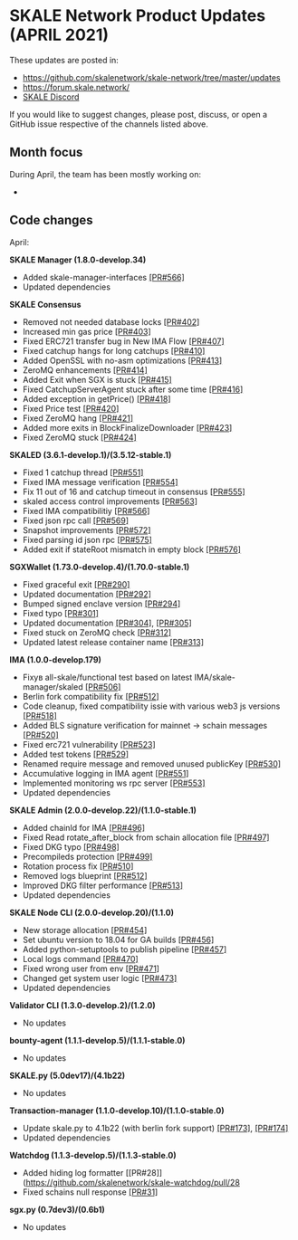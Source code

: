 # SKALE Network Product Updates (APRIL 2021)

These updates are posted in: 

-   <https://github.com/skalenetwork/skale-network/tree/master/updates>
-   <https://forum.skale.network/>
-   [SKALE Discord](https://discord.gg/vvUtWJB)

If you would like to suggest changes, please post, discuss, or open a GitHub issue respective of the channels listed above.

## Month focus

During April, the team has been mostly working on:

-   


## Code changes

April:

**SKALE Manager (1.8.0-develop.34)**

-   Added skale-manager-interfaces [\[PR#566\]](https://github.com/skalenetwork/skale-manager/pull/566)
-   Updated dependencies

**SKALE Consensus**

-   Removed not needed database locks [\[PR#402\]](https://github.com/skalenetwork/skale-consensus/pull/402)
-   Increased min gas price [\[PR#403\]](https://github.com/skalenetwork/skale-consensus/pull/403)
-   Fixed ERC721 transfer bug in New IMA Flow [\[PR#407\]](https://github.com/skalenetwork/skale-consensus/pull/407)
-   Fixed сatchup hangs for long catchups [\[PR#410\]](https://github.com/skalenetwork/skale-consensus/pull/410)
-   Added OpenSSL with no-asm optimizations [\[PR#413\]](https://github.com/skalenetwork/skale-consensus/pull/413)
-   ZeroMQ enhancements [\[PR#414\]](https://github.com/skalenetwork/skale-consensus/pull/414)
-   Added Exit when SGX is stuck [\[PR#415\]](https://github.com/skalenetwork/skale-consensus/pull/415)
-   Fixed CatchupServerAgent stuck after some time [\[PR#416\]](https://github.com/skalenetwork/skale-consensus/pull/416)
-   Added exception in getPrice() [\[PR#418\]](https://github.com/skalenetwork/skale-consensus/pull/418)
-   Fixed Price test [\[PR#420\]](https://github.com/skalenetwork/skale-consensus/pull/420)
-   Fixed ZeroMQ hang [\[PR#421\]](https://github.com/skalenetwork/skale-consensus/pull/421)
-   Added more exits in BlockFinalizeDownloader [\[PR#423\]](https://github.com/skalenetwork/skale-consensus/pull/423)
-   Fixed ZeroMQ stuck [\[PR#424\]](https://github.com/skalenetwork/skale-consensus/pull/424)

**SKALED (3.6.1-develop.1)/(3.5.12-stable.1)**

-   Fixed 1 catchup thread [\[PR#551\]](https://github.com/skalenetwork/skaled/pull/551)
-   Fixed IMA message verification [\[PR#554\]](https://github.com/skalenetwork/skaled/pull/554)
-   Fix 11 out of 16 and catchup timeout in consensus [\[PR#555\]](https://github.com/skalenetwork/skaled/pull/555)
-   skaled access control improvements [\[PR#563\]](https://github.com/skalenetwork/skaled/pull/563)
-   Fixed IMA compatibilitiy [\[PR#566\]](https://github.com/skalenetwork/skaled/pull/566)
-   Fixed json rpc call [\[PR#569\]](https://github.com/skalenetwork/skaled/pull/569)
-   Snapshot improvements   [\[PR#572\]](https://github.com/skalenetwork/skaled/pull/572)
-   Fixed parsing id json rpc [\[PR#575\]](https://github.com/skalenetwork/skaled/pull/575)
-   Added exit if stateRoot mismatch in empty block [\[PR#576\]](https://github.com/skalenetwork/skaled/pull/576)

**SGXWallet (1.73.0-develop.4)/(1.70.0-stable.1)**

-   Fixed graceful exit [\[PR#290\]](https://github.com/skalenetwork/SGXWallet/pull/290)
-   Updated documentation [\[PR#292\]](https://github.com/skalenetwork/SGXWallet/pull/292)
-   Bumped signed enclave version [\[PR#294\]](https://github.com/skalenetwork/SGXWallet/pull/294)
-   Fixed typo [\[PR#301\]](https://github.com/skalenetwork/SGXWallet/pull/301)
-   Updated documentation [\[PR#304\]](https://github.com/skalenetwork/SGXWallet/pull/304), [\[PR#305\]](https://github.com/skalenetwork/SGXWallet/pull/305)
-   Fixed stuck on ZeroMQ check [\[PR#312\]](https://github.com/skalenetwork/SGXWallet/pull/312)
-   Updated latest release container name [\[PR#313\]](https://github.com/skalenetwork/SGXWallet/pull/313)

**IMA (1.0.0-develop.179)**

-   Fixув all-skale/functional test based on latest IMA/skale-manager/skaled [\[PR#506\]](https://github.com/skalenetwork/ima/pull/506)
-   Berlin fork compatibility fix [\[PR#512\]](https://github.com/skalenetwork/ima/pull/512)
-   Code cleanup, fixed compatibility issie with various web3 js versions [\[PR#518\]](https://github.com/skalenetwork/ima/pull/518)
-   Added BLS signature verification for mainnet -> schain messages [\[PR#520\]](https://github.com/skalenetwork/ima/pull/520)
-   Fixed erc721 vulnerability [\[PR#523\]](https://github.com/skalenetwork/ima/pull/523)
-   Added test tokens [\[PR#529\]](https://github.com/skalenetwork/ima/pull/529)
-   Renamed require message and removed unused publicKey  [\[PR#530\]](https://github.com/skalenetwork/ima/pull/530)
-   Accumulative logging in IMA agent [\[PR#551\]](https://github.com/skalenetwork/ima/pull/551)
-   Implemented monitoring ws rpc server [\[PR#553\]](https://github.com/skalenetwork/ima/pull/553)
-   Updated dependencies

**SKALE Admin (2.0.0-develop.22)/(1.1.0-stable.1)**

-   Added chainId for IMA [\[PR#496\]](https://github.com/skalenetwork/skale-admin/pull/496)
-   Fixed Read rotate_after_block from schain allocation file [\[PR#497\]](https://github.com/skalenetwork/skale-admin/pull/497)
-   Fixed DKG typo [\[PR#498\]](https://github.com/skalenetwork/skale-admin/pull/498)
-   Precompileds protection [\[PR#499\]](https://github.com/skalenetwork/skale-admin/pull/499)
-   Rotation process fix [\[PR#510\]](https://github.com/skalenetwork/skale-admin/pull/510)
-   Removed logs blueprint [\[PR#512\]](https://github.com/skalenetwork/skale-admin/pull/512)
-   Improved DKG filter performance [\[PR#513\]](https://github.com/skalenetwork/skale-admin/pull/513)
-   Updated dependencies

**SKALE Node CLI (2.0.0-develop.20)/(1.1.0)**

-   New storage allocation [\[PR#454\]](https://github.com/skalenetwork/skale-node-cli/pull/454)
-   Set ubuntu version to 18.04 for GA builds [\[PR#456\]](https://github.com/skalenetwork/skale-node-cli/pull/456)
-   Added python-setuptools to publish pipeline [\[PR#457\]](https://github.com/skalenetwork/skale-node-cli/pull/457)
-   Local logs command [\[PR#470\]](https://github.com/skalenetwork/skale-node-cli/pull/470)
-   Fixed wrong user from env [\[PR#471\]](https://github.com/skalenetwork/skale-node-cli/pull/471)
-   Changed get system user logic [\[PR#473\]](https://github.com/skalenetwork/skale-node-cli/pull/473)
-   Updated dependencies

**Validator CLI (1.3.0-develop.2)/(1.2.0)**

-   No updates

**bounty-agent (1.1.1-develop.5)/(1.1.1-stable.0)**

-   No updates

**SKALE.py (5.0dev17)/(4.1b22)**

-   No updates

**Transaction-manager (1.1.0-develop.10)/(1.1.0-stable.0)**

-   Update skale.py to 4.1b22 (with berlin fork support) [\[PR#173\]](https://github.com/skalenetwork/transaction-manager/pull/173), [\[PR#174\]](https://github.com/skalenetwork/transaction-manager/pull/174)
-   Updated dependencies

**Watchdog (1.1.3-develop.5)/(1.1.3-stable.0)**

-   Added hiding log formatter [\[PR#28\]](https://github.com/skalenetwork/skale-watchdog/pull/28
-   Fixed schains null response [\[PR#31\]](https://github.com/skalenetwork/skale-watchdog/pull/31)

**sgx.py (0.7dev3)/(0.6b1)**

-   No updates
